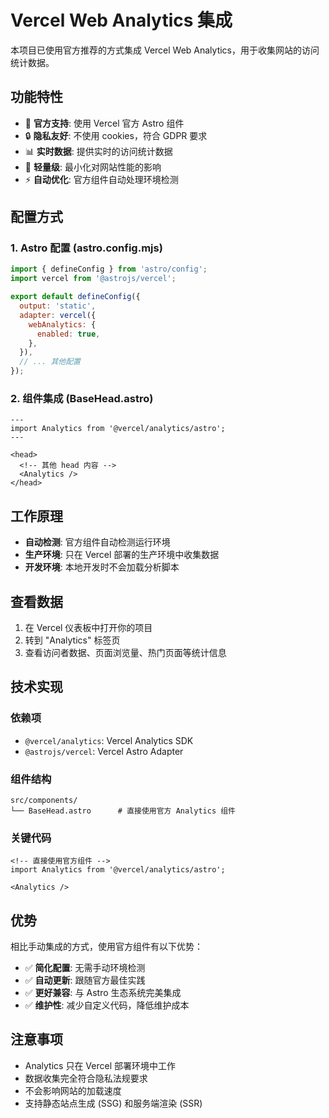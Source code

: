 # Vercel Web Analytics 集成

本项目已使用官方推荐的方式集成 Vercel Web Analytics，用于收集网站的访问统计数据。

## 功能特性

- 🚀 **官方支持**: 使用 Vercel 官方 Astro 组件
- 🔒 **隐私友好**: 不使用 cookies，符合 GDPR 要求
- 📊 **实时数据**: 提供实时的访问统计数据
- 🎯 **轻量级**: 最小化对网站性能的影响
- ⚡ **自动优化**: 官方组件自动处理环境检测

## 配置方式

### 1. Astro 配置 (astro.config.mjs)
```javascript
import { defineConfig } from 'astro/config';
import vercel from '@astrojs/vercel';

export default defineConfig({
  output: 'static',
  adapter: vercel({
    webAnalytics: {
      enabled: true,
    },
  }),
  // ... 其他配置
});
```

### 2. 组件集成 (BaseHead.astro)
```astro
---
import Analytics from '@vercel/analytics/astro';
---

<head>
  <!-- 其他 head 内容 -->
  <Analytics />
</head>
```

## 工作原理

- **自动检测**: 官方组件自动检测运行环境
- **生产环境**: 只在 Vercel 部署的生产环境中收集数据
- **开发环境**: 本地开发时不会加载分析脚本

## 查看数据

1. 在 Vercel 仪表板中打开你的项目
2. 转到 "Analytics" 标签页
3. 查看访问者数据、页面浏览量、热门页面等统计信息

## 技术实现

### 依赖项
- `@vercel/analytics`: Vercel Analytics SDK
- `@astrojs/vercel`: Vercel Astro Adapter

### 组件结构
```
src/components/
└── BaseHead.astro      # 直接使用官方 Analytics 组件
```

### 关键代码
```astro
<!-- 直接使用官方组件 -->
import Analytics from '@vercel/analytics/astro';

<Analytics />
```

## 优势

相比手动集成的方式，使用官方组件有以下优势：

- ✅ **简化配置**: 无需手动环境检测
- ✅ **自动更新**: 跟随官方最佳实践
- ✅ **更好兼容**: 与 Astro 生态系统完美集成
- ✅ **维护性**: 减少自定义代码，降低维护成本

## 注意事项

- Analytics 只在 Vercel 部署环境中工作
- 数据收集完全符合隐私法规要求
- 不会影响网站的加载速度
- 支持静态站点生成 (SSG) 和服务端渲染 (SSR) 